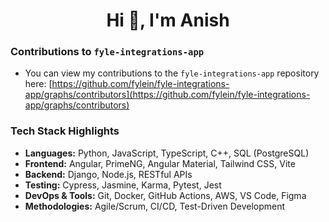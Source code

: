 <h1 align="center">Hi 👋, I'm Anish</h1>

### Contributions to `fyle-integrations-app`

* You can view my contributions to the `fyle-integrations-app` repository here: [https://github.com/fylein/fyle-integrations-app/graphs/contributors](https://github.com/fylein/fyle-integrations-app/graphs/contributors)

### Tech Stack Highlights

* **Languages:** Python, JavaScript, TypeScript, C++, SQL (PostgreSQL)
* **Frontend:** Angular, PrimeNG, Angular Material, Tailwind CSS, Vite
* **Backend:** Django, Node.js, RESTful APIs
* **Testing:** Cypress, Jasmine, Karma, Pytest, Jest
* **DevOps & Tools:** Git, Docker, GitHub Actions, AWS, VS Code, Figma
* **Methodologies:** Agile/Scrum, CI/CD, Test-Driven Development
